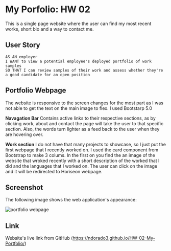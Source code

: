 # My Porfolio: HW 02

This is a single page website where the user can find my most recent works, short bio and a way to contact me.

## User Story

```
AS AN employer
I WANT to view a potential employee's deployed portfolio of work samples
SO THAT I can review samples of their work and assess whether they're a good candidate for an open position
```

## Portfolio Webpage

The website is responsive to the screen changes for the most part as I was not able to get the text on the main image to flex. I used Bootstarp 5.0

**Navagation Bar** Contains active links to their respective sections, as by clicking work, about and contact the page will take the user to that specific section. Also, the words turn lighter as a feed back to the user when they are hovering over.

**Work section** I do not have that many projects to showcase, so I just put the first webpage that I recently worked on. I used the card component from Bootstrap to make 3 colums. In the first on you find the an image of the website that wroked recently with a short description of the worked that I did and the languages that I worked on. The user can click on the image and it will be redirected to Horiseon webpage.

## Screenshot

The following image shows the web application's appearance:

![portfolio webpage](./Assets/img/Screenshot_Portfolio.png)

## Link

Website's live link from GitHub (https://ndorado3.github.io/HW-02-My-Portfolio/)
